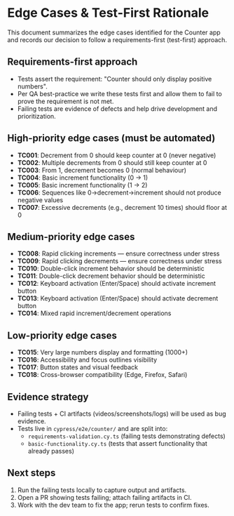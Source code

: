 # Edge Cases & Test-First Rationale

This document summarizes the edge cases identified for the Counter app and records our decision to follow a requirements-first (test-first) approach.

## Requirements-first approach
- Tests assert the requirement: "Counter should only display positive numbers".
- Per QA best-practice we write these tests first and allow them to fail to prove the requirement is not met.
- Failing tests are evidence of defects and help drive development and prioritization.

## High-priority edge cases (must be automated)
- **TC001**: Decrement from 0 should keep counter at 0 (never negative)
- **TC002**: Multiple decrements from 0 should still keep counter at 0
- **TC003**: From 1, decrement becomes 0 (normal behaviour)
- **TC004**: Basic increment functionality (0 → 1)
- **TC005**: Basic increment functionality (1 → 2)
- **TC006**: Sequences like 0→decrement→increment should not produce negative values
- **TC007**: Excessive decrements (e.g., decrement 10 times) should floor at 0

## Medium-priority edge cases
- **TC008**: Rapid clicking increments — ensure correctness under stress
- **TC009**: Rapid clicking decrements — ensure correctness under stress
- **TC010**: Double-click increment behavior should be deterministic
- **TC011**: Double-click decrement behavior should be deterministic
- **TC012**: Keyboard activation (Enter/Space) should activate increment button
- **TC013**: Keyboard activation (Enter/Space) should activate decrement button
- **TC014**: Mixed rapid increment/decrement operations

## Low-priority edge cases
- **TC015**: Very large numbers display and formatting (1000+)
- **TC016**: Accessibility and focus outlines visibility
- **TC017**: Button states and visual feedback
- **TC018**: Cross-browser compatibility (Edge, Firefox, Safari)

## Evidence strategy
- Failing tests + CI artifacts (videos/screenshots/logs) will be used as bug evidence.
- Tests live in `cypress/e2e/counter/` and are split into:
  - `requirements-validation.cy.ts` (failing tests demonstrating defects)
  - `basic-functionality.cy.ts` (tests that assert functionality that already passes)

## Next steps
1. Run the failing tests locally to capture output and artifacts.
2. Open a PR showing tests failing; attach failing artifacts in CI.
3. Work with the dev team to fix the app; rerun tests to confirm fixes.
